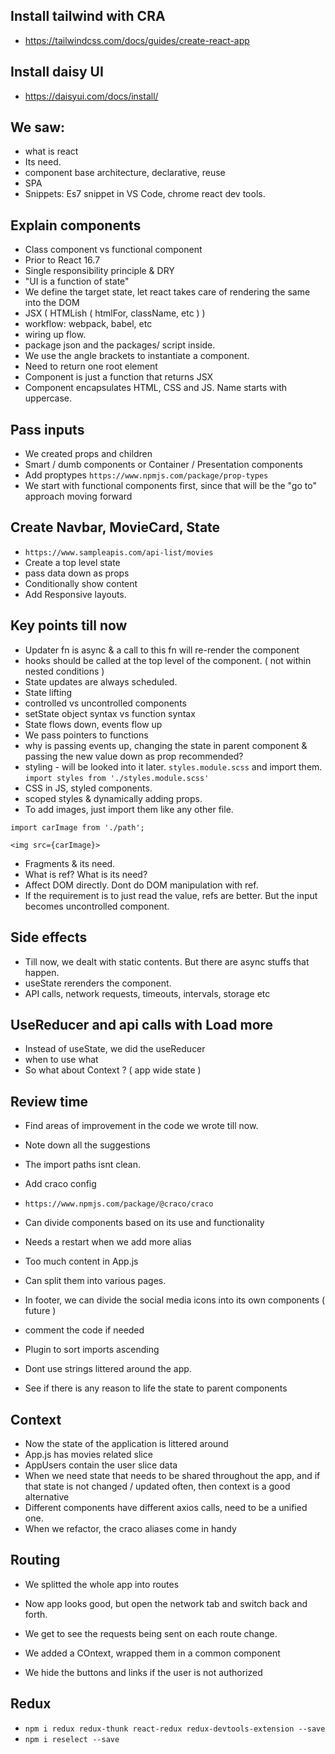 ## Install tailwind with CRA

- https://tailwindcss.com/docs/guides/create-react-app

## Install daisy UI

- https://daisyui.com/docs/install/

## We saw:

- what is react
- Its need.
- component base architecture, declarative, reuse
- SPA
- Snippets: Es7 snippet in VS Code, chrome react dev tools.

## Explain components

- Class component vs functional component
- Prior to React 16.7
- Single responsibility principle & DRY
- "UI is a function of state"
- We define the target state, let react takes care of rendering the same into the DOM
- JSX ( HTMLish ( htmlFor, className, etc ) )
- workflow: webpack, babel, etc
- wiring up flow.
- package json and the packages/ script inside.
- We use the angle brackets to instantiate a component.
- Need to return one root element
- Component is just a function that returns JSX
- Component encapsulates HTML, CSS and JS. Name starts with uppercase.

## Pass inputs

- We created props and children
- Smart / dumb components or Container / Presentation components
- Add proptypes `https://www.npmjs.com/package/prop-types`
- We start with functional components first, since that will be the "go to" approach moving forward

## Create Navbar, MovieCard, State

- `https://www.sampleapis.com/api-list/movies`
- Create a top level state
- pass data down as props
- Conditionally show content
- Add Responsive layouts.

## Key points till now

- Updater fn is async & a call to this fn will re-render the component
- hooks should be called at the top level of the component. ( not within nested conditions )
- State updates are always scheduled.
- State lifting
- controlled vs uncontrolled components
- setState object syntax vs function syntax
- State flows down, events flow up
- We pass pointers to functions
- why is passing events up, changing the state in parent component & passing the new value down as prop recommended?
- styling - will be looked into it later. `styles.module.scss` and import them.
  `import styles from './styles.module.scss'`
- CSS in JS, styled components.
- scoped styles & dynamically adding props.
- To add images, just import them like any other file.

```
import carImage from './path';

<img src={carImage}>
```

- Fragments & its need.
- What is ref? What is its need?
- Affect DOM directly. Dont do DOM manipulation with ref.
- If the requirement is to just read the value, refs are better. But the input becomes uncontrolled component.

## Side effects

- Till now, we dealt with static contents. But there are async stuffs that happen.
- useState rerenders the component.
- API calls, network requests, timeouts, intervals, storage etc

## UseReducer and api calls with Load more

- Instead of useState, we did the useReducer
- when to use what
- So what about Context ? ( app wide state )

## Review time

- Find areas of improvement in the code we wrote till now.
- Note down all the suggestions

- The import paths isnt clean.
- Add craco config
- `https://www.npmjs.com/package/@craco/craco`
- Can divide components based on its use and functionality
- Needs a restart when we add more alias
- Too much content in App.js
- Can split them into various pages.
- In footer, we can divide the social media icons into its own components ( future )
- comment the code if needed
- Plugin to sort imports ascending
- Dont use strings littered around the app.
- See if there is any reason to life the state to parent components

## Context

- Now the state of the application is littered around
- App.js has movies related slice
- AppUsers contain the user slice data
- When we need state that needs to be shared throughout the app, and if that state is not changed / updated often, then context is a good alternative
- Different components have different axios calls, need to be a unified one.
- When we refactor, the craco aliases come in handy

## Routing

- We splitted the whole app into routes
- Now app looks good, but open the network tab and switch back and forth.
- We get to see the requests being sent on each route change.

- We added a COntext, wrapped them in a common component
- We hide the buttons and links if the user is not authorized

## Redux

- `npm i redux redux-thunk react-redux redux-devtools-extension --save`
- `npm i reselect --save`

